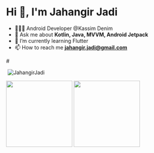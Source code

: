 <h1>Hi 👋, I'm Jahangir Jadi</h1>

- 🧑🏽‍💻 Android Developer @Kassim Denim
- 💬 Ask me about **Kotlin, Java, MVVM, Android Jetpack**
- 🌱 I’m currently learning Flutter
- 📫 How to reach me **jahangir.jadi@gmail.com**


#<p>&nbsp;<img src="https://github-readme-stats.vercel.app/api?username=jahangirjadi&show_icons=true&locale=en" alt="JahangirJadi" /></p>
<img height="180em" src="https://jahangirjadi-stats.vercel.app/api?username=jahangirjadi&show_icons=true&hide_border=true&count_private=true" />
<img height="180em" src="https://jahangirjadi-stats.vercel.app/api/top-langs/?username=jahangirjadi&show_icons=true&hide_border=true&layout=compact&langs_count=10&exclude_repo=boxshop,bella,taracode,university,newsfeed,devtools"/>


